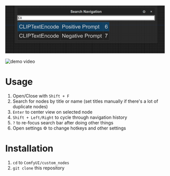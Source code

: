 
![demo pic](./wiki/demo/s.png)

![demo video](./wiki/demo/demo.gif)

# Usage

1. Open/Close with `Shift + F`
2. Search for nodes by title or name (set titles manually if there's a lot of duplicate nodes)
3. `Enter` to center view on selected node
4. `Shift + Left/Right` to cycle through navigation history
5. `?` to re-focus search bar after doing other things
6. Open settings ⚙ to change hotkeys and other settings

# Installation

1. `cd` to `ComfyUI/custom_nodes`
2. `git clone` this repository

